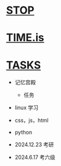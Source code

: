# [STOP](#)

# [TIME.is](https://beijing-time.org/)

# [TASKS](/tasks.html)

- 记忆宫殿

  - 任务

- linux 学习
- css，js，html
- python
- 2024.12.23 考研
- 2024.6.17 考六级
